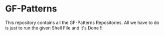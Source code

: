 # GF-Patterns
This repository contains all the GF-Patterns Repositories. All we have to do is just to run the given Shell File and it's Done !!
